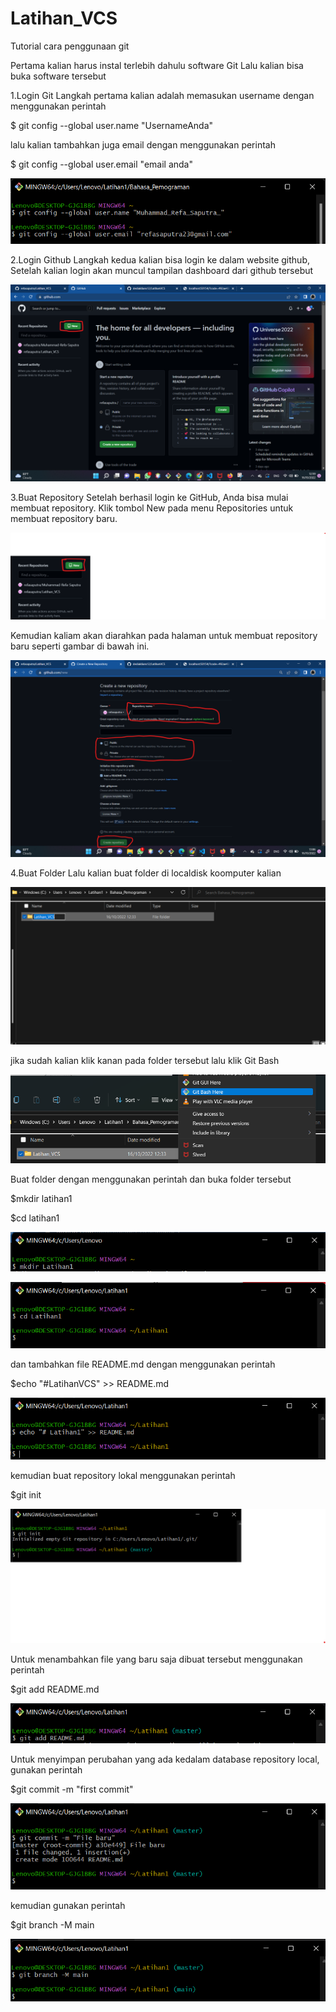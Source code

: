 # Latihan_VCS
Tutorial cara penggunaan git

Pertama kalian harus instal terlebih dahulu software Git Lalu kalian bisa buka software tersebut

1.Login Git
Langkah pertama kalian adalah memasukan username dengan menggunakan perintah

$ git config --global user.name "UsernameAnda"

lalu kalian tambahkan juga email dengan menggunakan perintah

$ git config --global user.email "email anda"

![Gambar 1](SS/1.png)
 
 2.Login Github
Langkah kedua kalian bisa login ke dalam website github, Setelah kalian login akan muncul tampilan dashboard dari github tersebut

![Gambar 2](SS/2.png)

3.Buat Repository
Setelah berhasil login ke GitHub, Anda bisa mulai membuat repository. Klik tombol New pada menu Repositories untuk membuat repository baru.

![Gambar 3](SS/3.png)

Kemudian kaliam akan diarahkan pada halaman untuk membuat repository baru seperti gambar di bawah ini.

![Gambar 4](SS/4.png)

4.Buat Folder
Lalu kalian buat folder di localdisk koomputer kalian

![Gambar 5](SS/5.png)

jika sudah kalian klik kanan pada folder tersebut lalu klik Git Bash

![Gambar 6](SS/6.png)

Buat folder dengan menggunakan perintah dan buka folder tersebut

$mkdir latihan1

$cd latihan1

![Gambar 7](SS/7.png)

![Gambar 8](SS/8.png)

dan tambahkan file README.md dengan menggunakan perintah

$echo "#LatihanVCS" >> README.md

![Gambar 9](SS/9.png)

kemudian buat repository lokal menggunakan perintah

$git init

![Gambar 10](SS/10.png)

Untuk menambahkan file yang baru saja dibuat tersebut menggunakan perintah

$git add README.md

![Gambar 11](SS/11.png)

Untuk menyimpan perubahan yang ada kedalam database repository local, gunakan perintah

$git commit -m "first commit"

![Gambar 12](SS/12.png)

kemudian gunakan perintah

$git branch -M main

![Gambar13 ](SS/13.png)


